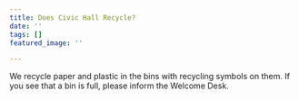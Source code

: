 ```yaml
---
title: Does Civic Hall Recycle?
date: ''
tags: []
featured_image: ''

---
```

We recycle paper and plastic in the bins with recycling symbols on them. If you see that a bin is full, please inform the Welcome Desk.